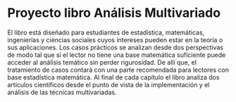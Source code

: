 # Proyecto libro Análisis Multivariado
El libro está diseñado para estudiantes de estadística, matemáticas, ingenierías y ciencias sociales cuyos intereses pueden estar en la teoría o sus aplicaciones. Los casos prácticos se analizan desde dos perspectivas de modo tal que si el lector no tiene una base matemática suficiente puede acceder al análisis temático sin perder rigurosidad. De allí que, el tratamiento de casos contará con una parte recomendada para lectores con base estadística matemática. Al final de cada capítulo el libro analiza dos artículos científicos desde el  punto de vista de la implementación y el análisis de las técnicas multivariadas.
